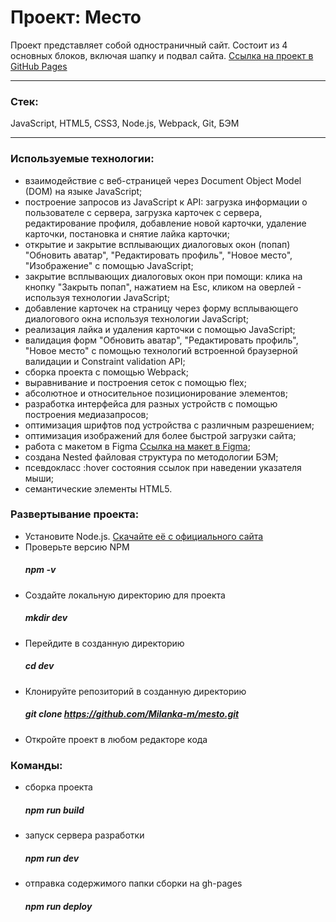 # Проект: Место

Проект представляет собой одностраничный сайт.
Состоит из 4 основных блоков, включая шапку и подвал сайта.
[Ссылка на проект в GitHub Pages](https://milanka-m.github.io/mesto/)

-------
### Стек: 
JavaScript, HTML5, CSS3, Node.js, Webpack, Git, БЭМ

-------
### Используемые технологии:
* взаимодействие с веб-страницей через Document Object Model (DOM) на языке JavaScript;
* построение запросов из JavaScript к API: загрузка информации о пользователе с сервера, загрузка карточек с сервера, редактирование профиля, добавление новой карточки, удаление карточки, постановка и снятие лайка карточки;
* открытие и закрытие всплывающих диалоговых окон (попап) "Обновить аватар", "Редактировать профиль", "Новое место", "Изображение" с помощью JavaScript;
* закрытие всплывающих диалоговых окон при помощи: клика на кнопку "Закрыть попап", нажатием на Esc, кликом на оверлей - используя технологии JavaScript;
* добавление карточек на страницу через форму всплывающего диалогового окна используя технологии JavaScript;
* реализация лайка и удаления карточки с помощью JavaScript;
* валидация форм "Обновить аватар", "Редактировать профиль", "Новое место" с помощью технологий встроенной браузерной валидации и Constraint validation API;
* сборка проекта с помощью Webpack;
* выравнивание и построения сеток с помощью flex;
* абсолютное и относительное позиционирование элементов;
* разработка интерфейса для разных устройств с помощью построения медиазапросов; 
* оптимизация шрифтов под устройства с различным разрешением;
* оптимизация изображений для более быстрой загрузки сайта;
* работа с макетом в Figma
[Ссылка на макет в Figma](https://www.figma.com/file/StZjf8HnoeLdiXS7dYrLAh/JavaScript.-Sprint-4);
* cоздана Nested файловая структура по методологии БЭМ;
* псевдокласс :hover состояния ссылок при наведении указателя мыши;
* семантические элементы HTML5.

### Развертывание проекта:
* Установите Node.js. [Скачайте её с официального сайта](https://nodejs.org/en/download/)
* Проверьте версию NPM
   ##### npm -v 
* Создайте локальную директорию для проекта
   ##### mkdir dev
* Перейдите в созданную директорию
   ##### cd dev
* Клонируйте репозиторий в созданную директорию
   ##### git clone https://github.com/Milanka-m/mesto.git
* Откройте проект в любом редакторе кода

### Команды:
* сборка проекта
  ##### npm run build
* запуск сервера разработки
  ##### npm run dev
* отправка содержимого папки сборки на gh-pages
  ##### npm run deploy
